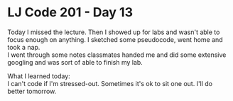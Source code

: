 # LJ Code 201 - Day 13  

Today I missed the lecture. Then I showed up for labs and wasn't able to focus enough on anything. I sketched some pseudocode, went home and took a nap.  
I went through some notes classmates handed me and did some extensive googling and was sort of able to finish my lab.  

What I learned today:  
I can't code if I'm stressed-out. Sometimes it's ok to sit one out. I'll do better tomorrow.  
